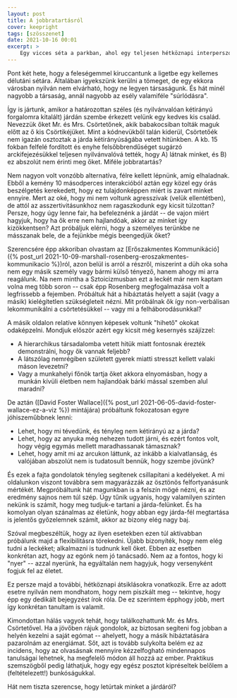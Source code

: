 ```yaml
---
layout: post
title: A jobbratartásról
cover: keepright
tags: [szösszenet]
date: 2021-10-16 00:01
excerpt: >
    Egy vicces séta a parkban, ahol egy teljesen hétköznapi interperszonális "súrlódásra" végre tudatos gondolatokkal válaszoltunk az értelmetlen felfortyanás helyett...
---
```


Pont két hete, hogy a feleségemmel kiruccantunk a ligetbe egy kellemes délutáni sétára.
Általában igyekszünk kerülni a tömeget, de egy ekkora városban nyilván nem elvárható, hogy ne legyen társaságunk.
És hát minél nagyobb a társaság, annál nagyobb az esély valamiféle "súrlódásra".

Így is jártunk, amikor a határozottan széles (és nyilvánvalóan kétirányú forgalomra kitalált) járdán szembe érkezett velünk egy kedves kis család.
Nevezzük őket Mr. és Mrs. Csörtetőnek, akik babakocsiban tolták maguk előtt az ő kis Csörtikéjüket.
Mint a kódnevükből talán kiderül, Csörtetőék nem igazán osztoztak a járda kétirányúságába vetett hitünkben.
A kb. 15 fokban felfelé fordított és enyhe felsőbbrendűséget sugárzó arckifejezésükkel teljesen nyilvánvalóvá tették, hogy A) látnak minket, és B) ez abszolút nem érinti meg őket.
Miféle jobbratartás?

Nem nagyon volt vonzóbb alternatíva, félre kellett lépnünk, amíg elhaladnak.
Ebből a kemény 10 másodperces interakcióból aztán egy közel egy órás beszélgetés kerekedett, hogy ez tulajdonképpen miért is zavart minket ennyire.
Mert az oké, hogy mi nem voltunk agresszívak (velük ellentétben), de attól az asszertivitásunkhoz nem ragaszkodunk egy kicsit túlzottan?
Persze, hogy úgy lenne fair, ha befeleznénk a járdát -- de vajon miért hagyjuk, hogy ha ők erre nem hajlandóak, akkor az minket így kizökkentsen?
Azt próbáljuk elérni, hogy a személyes terünkbe ne másszanak bele, de a fejünkbe mégis beengedjük őket?

Szerencsére épp akkoriban olvastam az [Erőszakmentes Kommunikáció]({% post_url 2021-10-09-marshall-rosenberg-eroszakmentes-kommunikacio %})ról, azon belül is arról a részről, miszerint a düh oka soha nem egy másik személy vagy bármi külső tényező, hanem ahogy mi arra reagálunk.
Na nem mintha a Sztoicizmusban ezt a leckét már nem kaptam volna meg több soron -- csak épp Rosenberg megfogalmazása volt a legfrissebb a fejemben.
Próbáltuk hát a hibáztatás helyett a saját (vagy a másik) kielégítetlen szükségleteit nézni.
Mit próbálnak ők így non-verbálisan lekommunikálni a csörtetésükkel -- vagy mi a felháborodásunkkal?

A másik oldalon relatíve könnyen képesek voltunk "hihető" okokat odaképzelni.
Mondjuk először azért egy kicsit még kesernyés szájízzel:

- A hierarchikus társadalomba vetett hitük miatt fontosnak érezték demonstrálni, hogy ők vannak feljebb?
- A látszólag nemrégiben született gyerek miatti stresszt kellett valaki máson levezetni?
- Vagy a munkahelyi főnök tartja őket akkora elnyomásban, hogy a munkán kívüli életben nem hajlandóak bárki mással szemben alul maradni?

De aztán ([David Foster Wallace]({% post_url 2021-06-05-david-foster-wallace-ez-a-viz %}) mintájára) próbáltunk fokozatosan egyre jóhiszeműbbnek lenni:

- Lehet, hogy mi tévedünk, és tényleg nem kétirányú az a járda?
- Lehet, hogy az anyuka még nehezen tudott járni, és ezért fontos volt, hogy végig egymás mellett maradhassanak támasznak?
- Lehet, hogy amit mi az arcukon láttunk, az inkább a kialvatlanság, és valójában abszolút nem is tudatosult bennük, hogy szembe jövünk?

És ezek a fajta gondolatok tényleg segítenek csillapítani a kedélyeket.
A mi oldalunkon viszont továbbra sem magyarázzák az ösztönös felfortyanásunk mértékét.
Megpróbáltunk hát magunkban is a felszín mögé nézni, és az eredmény sajnos nem túl szép.
Úgy tűnik ugyanis, hogy valamilyen szinten nekünk is számít, hogy meg tudjuk-e tartani a járda-felünket.
És ha komolyan olyan szánalmas az életünk, hogy abban egy járda-fél megtartása is jelentős győzelemnek számít, akkor az bizony elég nagy baj.

Szóval megbeszéltük, hogy az ilyen esetekben ezen túl aktívabban próbálunk majd a flexibilitásra törekedni.
Újabb bizonyíték, hogy nem elég tudni a leckéket; alkalmazni is tudnunk kell őket.
Ebben az esetben konkrétan azt, hogy az egónk nem jó tanácsadó.
Nem az a fontos, hogy ki "nyer" -- azzal nyerünk, ha egyáltalán nem hagyjuk, hogy versenyként fogjuk fel az életet.

Ez persze majd a további, hétköznapi átsiklásokra vonatkozik.
Erre az adott esetre nyilván nem mondhatom, hogy nem piszkált meg -- tekintve, hogy épp egy dedikált bejegyzést írok róla.
De ez szerintem épphogy jobb, mert így konkrétan tanultam is valamit.

Kimondottan hálás vagyok tehát, hogy találkozhattunk Mr. és Mrs. Csörtetővel.
Ha a jövőben rájuk gondolok, az biztosan segíteni fog jobban a helyén kezelni a saját egómat -- ahelyett, hogy a másik hibáztatására pazarolnám az energiámat.
Sőt, azt is tovább sulykolta belém ez az incidens, hogy az olvasásnak mennyire kézzelfogható mindennapos tanulságai lehetnek, ha megfelelő módon áll hozzá az ember.
Praktikus szemszögből pedig láthatjuk, hogy egy egész posztot kipréseltek belőlem a (feltételezett!) bunkóságukkal.

Hát nem tiszta szerencse, hogy letúrtak minket a járdáról?